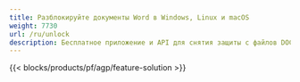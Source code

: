 ```yaml
---
title: Разблокируйте документы Word в Windows, Linux и macOS 
weight: 7730
url: /ru/unlock
description: Бесплатное приложение и API для снятия защиты с файлов DOC, DOCX и ODT
---
```


{{< blocks/products/pf/agp/feature-solution >}} 

